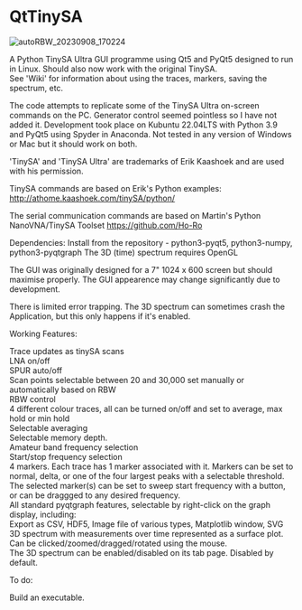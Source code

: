 # QtTinySA  
![autoRBW_20230908_170224](https://github.com/g4ixt/QtTinySA/assets/76836635/a6c471e5-5de0-4e9c-b2fa-87d4fa0484d5)

A Python TinySA Ultra GUI programme using Qt5 and PyQt5 designed to run in Linux.  Should also now work with the original TinySA.  
See 'Wiki' for information about using the traces, markers, saving the spectrum, etc.  

The code attempts to replicate some of the TinySA Ultra on-screen commands on the PC.  Generator control seemed pointless so I have not added it.
Development took place on Kubuntu 22.04LTS with Python 3.9 and PyQt5 using Spyder in Anaconda.
Not tested in any version of Windows or Mac but it should work on both.

'TinySA' and 'TinySA Ultra' are trademarks of Erik Kaashoek and are used with his permission.

TinySA commands are based on Erik's Python examples:
http://athome.kaashoek.com/tinySA/python/

The serial communication commands are based on Martin's Python NanoVNA/TinySA Toolset
https://github.com/Ho-Ro

Dependencies: Install from the repository - python3-pyqt5, python3-numpy, python3-pyqtgraph
The 3D (time) spectrum requires OpenGL

The GUI was originally designed for a 7" 1024 x 600 screen but should maximise properly.  The GUI appearence may change significantly due to development.

There is limited error trapping.  The 3D spectrum can sometimes crash the Application, but this only happens if it's enabled.  

Working Features:  

Trace updates as tinySA scans  
LNA on/off  
SPUR auto/off  
Scan points selectable between 20 and 30,000 set manually or automatically based on RBW    
RBW control  
4 different colour traces, all can be turned on/off and set to average, max hold or min hold  
Selectable averaging  
Selectable memory depth.  
Amateur band frequency selection  
Start/stop frequency selection  
4 markers.  Each trace has 1 marker associated with it. Markers can be set to normal, delta, or one of the four largest peaks
with a selectable threshold.  
The selected marker(s) can be set to sweep start frequency with a button, or can be draggged to any desired frequency.  
All standard pyqtgraph features, selectable by right-click on the graph display, including:  
    Export as CSV, HDF5, Image file of various types, Matplotlib window, SVG  
3D spectrum with measurements over time represented as a surface plot.  Can be clicked/zoomed/dragged/rotated using the mouse.  
The 3D spectrum can be enabled/disabled on its tab page.  Disabled by default.  

To do:  

Build an executable.
